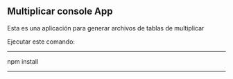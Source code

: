 ## Multiplicar console App

Esta es una aplicación para generar archivos de tablas de multiplicar


Ejecutar este comando:

---------------------

npm install

---------------------